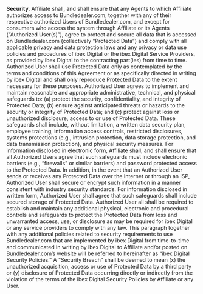 **Security**. Affiliate shall, and shall ensure that any Agents to which Affiliate authorizes access to Bundledealer.com, together with any of their respective authorized Users of Bundledealer.com, and except for consumers who access the system through Affiliate or its Agents (“Authorized User(s)”), agree to protect and secure all data that is accessed on Bundledealer.com (collectively "Protected Data”) and comply with all applicable privacy and data protection laws and any privacy or data use policies and procedures of ibex Digital or the ibex Digital Service Providers, as provided by ibex Digital to the contracting part(ies) from time to time. Authorized User shall use Protected Data only as contemplated by the terms and conditions of this Agreement or as specifically directed in writing by ibex Digital and shall only reproduce Protected Data to the extent necessary for these purposes. Authorized User agrees to implement and maintain reasonable and appropriate administrative, technical, and physical safeguards to: (a) protect the security, confidentiality, and integrity of Protected Data; (b) ensure against anticipated threats or hazards to the security or integrity of Protected Data; and (c) protect against loss or unauthorized disclosure, access to or use of Protected Data. These safeguards shall include, without limitation, a written data security plan, employee training, information access controls, restricted disclosures, systems protections (e.g., intrusion protection, data storage protection, and data transmission protection), and physical security measures. For information disclosed in electronic form, Affiliate shall, and shall ensure that all Authorized Users agree that such safeguards must include electronic barriers (e.g., “firewalls” or similar barriers) and password protected access to the Protected Data. In addition, in the event that an Authorized User sends or receives any Protected Data over the Internet or through an ISP, Authorized User shall secure or encrypt such information in a manner consistent with industry security standards. For information disclosed in written form, Authorized User shall agree that such safeguards shall include secured storage of Protected Data. Authorized User all shall be required to establish and maintain any additional physical, electronic and procedural controls and safeguards to protect the Protected Data from loss and unwarranted access, use, or disclosure as may be required for ibex Digital or any service providers to comply with any law. This paragraph together with any additional policies related to security requirements to use Bundledealer.com that are implemented by ibex Digital from time-to-time and communicated in writing by ibex Digital to Affiliate and/or posted on Bundledealer.com’s website will be referred to hereinafter as “ibex Digital Security Policies.” A “Security Breach” shall be deemed to mean (x) the unauthorized acquisition, access or use of Protected Data by a third party or (y) disclosure of Protected Data occurring directly or indirectly from the violation of the terms of the ibex Digital Security Policies by Affiliate or any User.